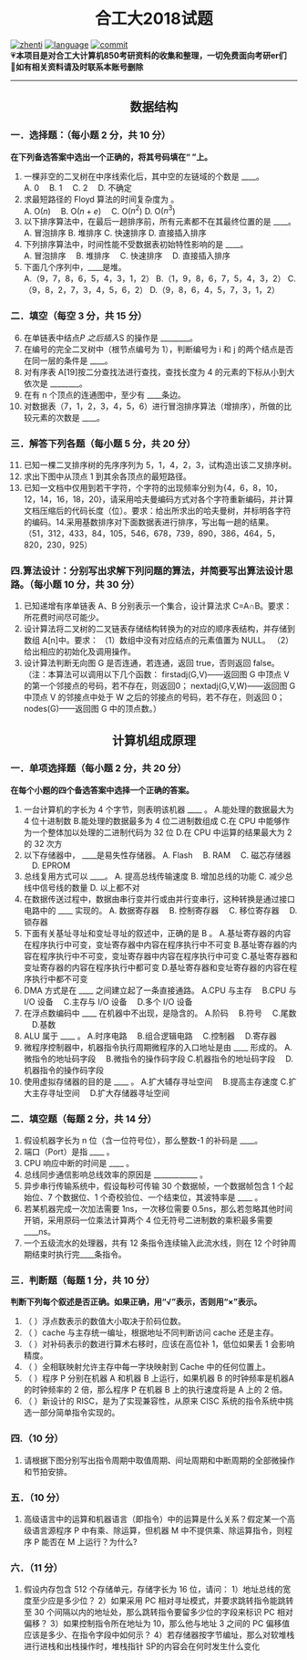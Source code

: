 # <center>合工大2018试题</center>

[![zhenti](https://img.shields.io/badge/%E8%80%83%E7%A0%94%E7%9C%9F%E9%A2%98-850-brightgreen)](https://github.com/HFUT-cskaoyan/zhenti)
[![language](https://img.shields.io/badge/language-c%2B%2B-orange)](#language)
[![commit](https://img.shields.io/github/last-commit/HFUT-cskaoyan/zhenti)](#commit)  
:heartpulse:**本项目是对合工大计算机850考研资料的收集和整理，一切免费面向考研er们**  
:love_letter:**如有相关资料请及时联系本账号删除**
****
## <center>数据结构</center>
### 一．选择题：（每小题 2 分，共 10 分）
**在下列备选答案中选出一个正确的，将其号码填在“ ”上。**
1. 一棵非空的二叉树在中序线索化后，其中空的左链域的个数是 ____。  
A. 0 &emsp;B. 1&emsp; C. 2 &emsp;D. 不确定
2. 求最短路径的 Floyd 算法的时间复杂度为 。  
A. O($n$) &emsp;B. O($n+e$) &emsp;C. O($n^2$) D. O($n^3$)
3. 以下排序算法中，在最后一趟排序前，所有元素都不在其最终位置的是 ____。  
A. 冒泡排序 B. 堆排序 C. 快速排序 D. 直接插入排序
4. 下列排序算法中，时间性能不受数据表初始特性影响的是 ____。  
A. 冒泡排序&emsp; B. 堆排序 &emsp;C. 快速排序&emsp; D. 直接插入排序
5. 下面几个序列中，____是堆。  
A.（9，7，8，6，5，4，3，1，2） B.（1，9，8，6，7，5，4，3，2）
C.（9，8，2，7，3，4，5，6，2） D.（9，8，6，4，5，7，3，1，2）
### 二．填空（每空 3 分，共 15 分）
6. 在单链表中结点*P 之后插入*S 的操作是 ________。<u></u>
7. 在编号的完全二叉树中（根节点编号为 1），判断编号为 i 和 j 的两个结点是否在同一层的条件是 ____。
8. 对有序表 A[19]按二分查找法进行查找，查找长度为 4 的元素的下标从小到大依次是 ________。 
9. 在有 n 个顶点的连通图中，至少有 ____条边。 
10. 对数据表（7，1，2，3，4，5，6）进行冒泡排序算法（增排序），所做的比较元素的次数是 ____。
### 三．解答下列各题（每小题 5 分，共 20 分）
11. 已知一棵二叉排序树的先序序列为 5，1，4，2，3，试构造出该二叉排序树。
12. 求出下图中从顶点 1 到其余各顶点的最短路径。
13. 已知一文档中仅用到若干字符，个字符的出现频率分别为{4，6，8，10，12，14，16，18，20}，请采用哈夫曼编码方式对各个字符重新编码，并计算文档压缩后的代码长度（位）。要求：给出所求出的哈夫曼树，并标明各字符的编码。14.采用基数排序对下面数据表进行排序，写出每一趟的结果。
（51，312，433，84，105，546，678，739，890，386，464，5，820，230，925）
### 四.算法设计：分别写出求解下列问题的算法，并简要写出算法设计思路。（每小题 10 分，共 30 分）
1. 已知递增有序单链表 A、B 分别表示一个集合，设计算法求 C=A∩B。要求：所花费时间尽可能少。
2. 设计算法将二叉树的二叉链表存储结构转换为的对应的顺序表结构，并存储到数组 A[n]中。要求：
（1）数组中没有对应结点的元素值置为 NULL。
（2）给出相应的初始化及调用操作。
3. 设计算法判断无向图 G 是否连通，若连通，返回 true，否则返回 false。
（注：本算法可以调用以下几个函数：
firstadj(G,V)——返回图 G 中顶点 V 的第一个邻接点的号码，若不存在，则返回0；
nextadj(G,V,W)——返回图 G 中顶点 V 的邻接点中处于 W 之后的邻接点的号码，若不存在，则返回 0；
nodes(G)——返回图 G 中的顶点数。）
## <center>计算机组成原理</center>
### 一．单项选择题（每小题 2 分，共 20 分）
**在每个小题的四个备选答案中选择一个正确的答案。**
1. 一台计算机的字长为 4 个字节，则表明该机器 ____ 。
A.能处理的数据最大为 4 位十进制数
B.能处理的数据最多为 4 位二进制数组成
C.在 CPU 中能够作为一个整体加以处理的二进制代码为 32 位
D.在 CPU 中运算的结果最大为 2 的 32 次方
2. 以下存储器中， ____是易失性存储器。
A. Flash&emsp; B. RAM&emsp; C. 磁芯存储器 &emsp;D. EPROM
3. 总线复用方式可以 ____。
A. 提高总线传输速度
B. 增加总线的功能
C. 减少总线中信号线的数量
D. 以上都不对
4. 在数据传送过程中，数据由串行变并行或由并行变串行，这种转换是通过接口电路中的 ____ 实现的。
A. 数据寄存器&emsp; B. 控制寄存器 &emsp;C. 移位寄存器&emsp; D. 锁存器
5. 下面有关基址寻址和变址寻址的叙述中，正确的是 B 。
A.基址寄存器的内容在程序执行中可变，变址寄存器中内容在程序执行中不可变
B.基址寄存器的内容在程序执行中不可变，变址寄存器中内容在程序执行中可变
C.基址寄存器和变址寄存器的内容在程序执行中都可变
D.基址寄存器和变址寄存器的内容在程序执行中都不可变
6. DMA 方式是在 ____ 之间建立起了一条直接通路。
A.CPU 与主存 &emsp;B.CPU 与 I/O 设备&emsp; C.主存与 I/O 设备 &emsp;D.多个 I/O 设备
7. 在浮点数编码中 ____ 在机器中不出现，是隐含的。
A.阶码 &emsp;B.符号 &emsp;C.尾数 &emsp;D.基数
8. ALU 属于 ____ 。
A.时序电路 &emsp;B.组合逻辑电路 &emsp;C.控制器 &emsp;D.寄存器
9. 微程序控制器中，机器指令执行周期微程序的入口地址是由 ____ 形成的。
A.微指令的地址码字段 &emsp;B.微指令的操作码字段
C.机器指令的地址码字段 &emsp;D.机器指令的操作码字段
10. 使用虚拟存储器的目的是 ____ 。
A.扩大辅存寻址空间 &emsp;B.提高主存速度
C.扩大主存寻址空间 &emsp;D.扩大存储器寻址空间
### 二．填空题（每题 2 分，共 14 分）
1. 假设机器字长为 n 位（含一位符号位），那么整数-1 的补码是 ____。
2. 端口（Port）是指 ____ 。
3. CPU 响应中断的时间是 ____ 。
4. 总线同步通信影响总线效率的原因是 ____________ 。
5. 异步串行传输系统中，假设每秒可传输 30 个数据帧，一个数据帧包含 1 个起始位、7 个数据位、1 个奇校验位、一个结束位，其波特率是 ____ 。
6. 若某机器完成一次加法需要 1ns，一次移位需要 0.5ns，那么若忽略其他时间开销，采用原码一位乘法计算两个 4 位无符号二进制数的乘积最多需要 ____ns。
7. 一个五级流水的处理器，共有 12 条指令连续输入此流水线，则在 12 个时钟周期结束时执行完____条指令。
### 三．判断题（每题 1 分，共 10 分）
**判断下列每个叙述是否正确。如果正确，用“√”表示，否则用“×”表示。**
1. （ ）浮点数表示的数值大小取决于阶码位数。
2. （ ）cache 与主存统一编址，根据地址不同判断访问 cache 还是主存。
3. （ ）对补码表示的数进行算术右移时，应该在高位补 1，低位如果丢 1 会影响精度。
4. （ ）全相联映射允许主存中每一字块映射到 Cache 中的任何位置上。
5. （ ）程序 P 分别在机器 A 和机器 B 上运行，如果机器 B 的时钟频率是机器A 的时钟频率的 2 倍，那么程序 P 在机器 B 上的执行速度将是 A 上的 2 倍。
6. （ ）新设计的 RISC，是为了实现兼容性，从原来 CISC 系统的指令系统中挑选一部分简单指令实现的。
### 四.（10 分）
1. 请根据下图分别写出指令周期中取值周期、间址周期和中断周期的全部微操作和节拍安排。
### 五．（10 分）
1. 高级语言中的运算和机器语言（即指令）中的运算是什么关系？假定某一个高级语言源程序 P 中有乘、除运算，但机器 M 中不提供乘、除运算指令，则程序 P 能否在 M 上运行？为什么?
### 六．（11 分）
1. 假设内存包含 512 个存储单元，存储字长为 16 位，请问：
1）地址总线的宽度至少应是多少位？
2）如果采用 PC 相对寻址模式，并要求跳转指令能跳转至 30 个间隔以内的地址处，那么跳转指令要留多少位的字段来标识 PC 相对偏移？
3）如果控制指令所在地址为 10，那么他与地址 3 之间的 PC 偏移值应该是多少、在指令字段中如何示？
4）若存储器按字节编址，那么对软堆栈进行进栈和出栈操作时，堆栈指针 SP的内容会在何时发生什么变化